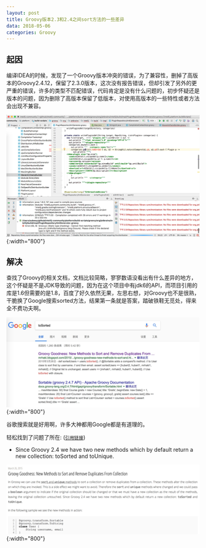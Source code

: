 ```yaml
---
layout: post
title: Groovy版本2.3和2.4之间sort方法的一些差异
data: 2018-05-06
categories: Groovy
---
```


## 起因

编译IDEA的时候，发现了一个Groovy版本冲突的错误，为了兼容性，删掉了高版本的Groovy2.4.12，保留了2.3.0版本，这次没有报告错误，但却引发了另外的更严重的错误，许多的类型不匹配错误，代码肯定是没有什么问题的，初步怀疑还是版本的问题，因为删除了高版本保留了低版本，对使用高版本的一些特性或者方法会出现不兼容。

![img](/img/IDEA20180506.jpg){:width="800"}

## 解决

查找了Groovy的相关文档，文档比较简略，寥寥数语没看出有什么差异的地方，这个怀疑是不是JDK导致的问题，因为在这个项目中有jdk6的API，而项目引用的库是1.6但需要的是1.8，百度了好久依然无果，左思右想，对Groovy也不是很熟，干脆换了Google搜索sorted方法，结果第一条就是答案，踏破铁鞋无觅处，得来全不费功夫啊。

![img](/img/Google20180506.jpg){:width="800"}

谷歌搜索就是好用啊，许多大神都用Google都是有道理的。

轻松找到了问题了所在: ([`引用链接`][引用链接])

- Since Groovy 2.4 we have two new methods which by default return a new collection: toSorted and toUnique.

![img](/img/sorted20180506.jpg){:width="800"}

 [引用链接]: http://mrhaki.blogspot.com/2015/03/groovy-goodness-new-methods-to-sort-and.html
